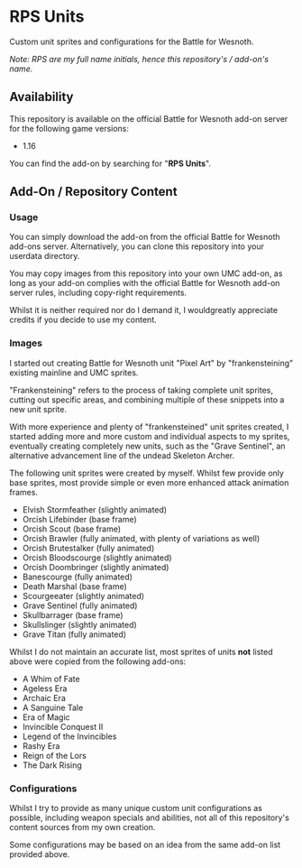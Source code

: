 # RPS Units

Custom unit sprites and configurations for the Battle for Wesnoth.

*Note: RPS are my full name initials, hence this repository's / add-on's name.* 

## Availability

This repository is available on the official Battle for Wesnoth add-on server for the following game versions:

- 1.16

You can find the add-on by searching for "**RPS Units**".

## Add-On / Repository Content

### Usage

You can simply download the add-on from the official Battle for Wesnoth add-ons server. Alternatively, you can clone 
this repository into your userdata directory.

You may copy images from this repository into your own UMC add-on, as long as your add-on complies with the official Battle for Wesnoth add-on server rules, including copy-right requirements.

Whilst it is neither required nor do I demand it, I wouldgreatly appreciate credits if you decide to use my content.

### Images

I started out creating Battle for Wesnoth unit "Pixel Art" by "frankensteining" existing mainline and UMC sprites.

"Frankensteining" refers to the process of taking complete unit sprites, cutting out specific areas, and combining multiple of these snippets into a new unit sprite.

With more experience and plenty of "frankensteined" unit sprites created, I started adding more and more custom and individual aspects to my sprites, eventually creating completely new units, such as the "Grave Sentinel", an alternative advancement line of the undead Skeleton Archer.

The following unit sprites were created by myself. Whilst few provide only base sprites, most provide simple or even more enhanced attack animation frames.

- Elvish Stormfeather (slightly animated)
- Orcish Lifebinder (base frame)
- Orcish Scout (base frame)
- Orcish Brawler (fully animated, with plenty of variations as well)
- Orcish Brutestalker (fully animated)
- Orcish Bloodscourge (slightly animated)
- Orcish Doombringer (slightly animated)
- Banescourge (fully animated)
- Death Marshal (base frame)
- Scourgeeater (slightly animated)
- Grave Sentinel (fully animated)
- Skullbarrager (base frame)
- Skullslinger (slightly animated)
- Grave Titan (fully animated)

Whilst I do not maintain an accurate list, most sprites of units **not** listed above were copied from the following 
add-ons:

- A Whim of Fate
- Ageless Era
- Archaic Era
- A Sanguine Tale
- Era of Magic
- Invincible Conquest II
- Legend of the Invincibles
- Rashy Era
- Reign of the Lors
- The Dark Rising

### Configurations

Whilst I try to provide as many unique custom unit configurations as possible, including weapon specials and abilities, not all of this repository's content sources from my own creation.

Some configurations may be based on an idea from the same add-on list provided above.
